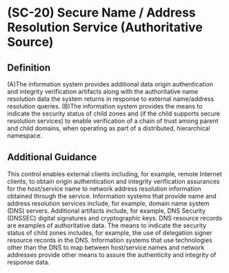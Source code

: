 
# (SC-20) Secure Name / Address Resolution Service (Authoritative Source)

## Definition

(A)The information system provides additional data origin authentication and integrity verification artifacts along with the authoritative name resolution data the system returns in response to external name/address resolution queries.
(B)The information system provides the means to indicate the security status of child zones and (if the child supports secure resolution services) to enable verification of a chain of trust among parent and child domains, when operating as part of a distributed, hierarchical namespace.

## Additional Guidance

This control enables external clients including, for example, remote Internet clients, to obtain origin authentication and integrity verification assurances for the host/service name to network address resolution information obtained through the service. Information systems that provide name and address resolution services include, for example, domain name system (DNS) servers. Additional artifacts include, for example, DNS Security (DNSSEC) digital signatures and cryptographic keys. DNS resource records are examples of authoritative data. The means to indicate the security status of child zones includes, for example, the use of delegation signer resource records in the DNS. Information systems that use technologies other than the DNS to map between host/service names and network addresses provide other means to assure the authenticity and integrity of response data.
